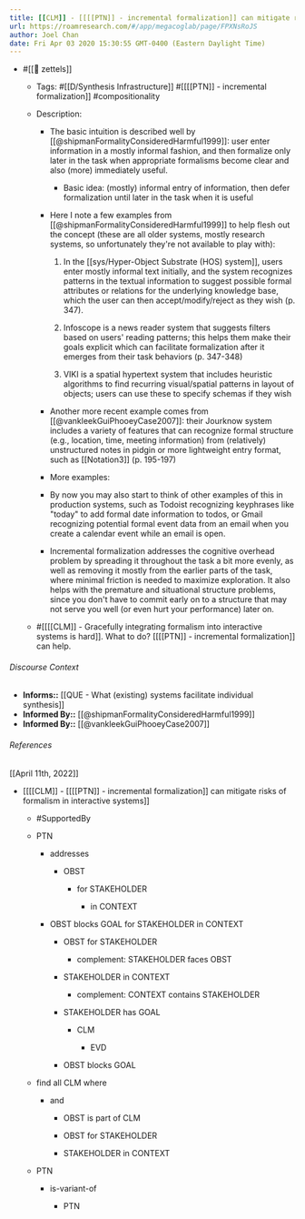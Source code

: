 ```yaml
---
title: [[CLM]] - [[[[PTN]] - incremental formalization]] can mitigate risks of formalism in interactive systems
url: https://roamresearch.com/#/app/megacoglab/page/FPXNsRoJS
author: Joel Chan
date: Fri Apr 03 2020 15:30:55 GMT-0400 (Eastern Daylight Time)
---
```


- #[[🌲 zettels]]

    - Tags:  #[[D/Synthesis Infrastructure]] #[[[[PTN]] - incremental formalization]] #compositionality

    - Description:

        - The basic intuition is described well by [[@shipmanFormalityConsideredHarmful1999]]: user enter information in a mostly informal fashion, and then formalize only later in the task when appropriate formalisms become clear and also (more) immediately useful.

            - Basic idea: (mostly) informal entry of information, then defer formalization until later in the task when it is useful

        - Here I note a few examples from [[@shipmanFormalityConsideredHarmful1999]] to help flesh out the concept (these are all older systems, mostly research systems, so unfortunately they're not available to play with):

            1. In the [[sys/Hyper-Object Substrate (HOS) system]], users enter mostly informal text initially, and the system recognizes patterns in the textual information to suggest possible formal attributes or relations for the underlying knowledge base, which the user can then accept/modify/reject as they wish (p. 347).

            1. Infoscope is a news reader system that suggests filters based on users' reading patterns; this helps them make their goals explicit which can facilitate formalization after it emerges from their task behaviors (p. 347-348)

            1. VIKI is a spatial hypertext system that includes heuristic algorithms to find recurring visual/spatial patterns in layout of objects; users can use these to specify schemas if they wish

        - Another more recent example comes from [[@vankleekGuiPhooeyCase2007]]: their Jourknow system includes a variety of features that can recognize formal structure (e.g., location, time, meeting information) from (relatively) unstructured notes in pidgin or more lightweight entry format, such as [[Notation3]] (p. 195-197)

        - More examples:

        - By now you may also start to think of other examples of this in production systems, such as Todoist recognizing keyphrases like "today" to add formal date information to todos, or Gmail recognizing potential formal event data from an email when you create a calendar event while an email is open.

        - Incremental formalization addresses the cognitive overhead problem by spreading it throughout the task a bit more evenly, as well as removing it mostly from the earlier parts of the task, where minimal friction is needed to maximize exploration. It also helps with the premature and situational structure problems, since you don't have to commit early on to a structure that may not serve you well (or even hurt your performance) later on.

    - #[[[[CLM]] - Gracefully integrating formalism into interactive systems is hard]]. What to do? [[[[PTN]] - incremental formalization]] can help.

###### Discourse Context

- **Informs::** [[QUE - What (existing) systems facilitate individual synthesis]]
- **Informed By::** [[@shipmanFormalityConsideredHarmful1999]]
- **Informed By::** [[@vankleekGuiPhooeyCase2007]]

###### References

[[April 11th, 2022]]

- [[[[CLM]] - [[[[PTN]] - incremental formalization]] can mitigate risks of formalism in interactive systems]]

    - #SupportedBy

    - PTN

        - addresses

            - OBST

                - for STAKEHOLDER

                    - in CONTEXT

        - OBST blocks GOAL for STAKEHOLDER in CONTEXT

            - OBST for STAKEHOLDER

                - complement: STAKEHOLDER faces OBST

            - STAKEHOLDER in CONTEXT

                - complement: CONTEXT contains STAKEHOLDER

            - STAKEHOLDER has GOAL

                - CLM

                    - EVD

            - OBST blocks GOAL

    - find all CLM where

        - and

            - OBST is part of CLM

            - OBST for STAKEHOLDER

            - STAKEHOLDER in CONTEXT

    - PTN

        - is-variant-of

            - PTN
